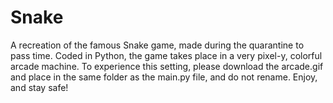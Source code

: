 # Snake



A recreation of the famous Snake game, made during the quarantine to pass time. Coded in Python, the game takes place in a very pixel-y, colorful arcade machine. To experience this setting, please download the arcade.gif and place in the same folder as the main.py file, and do not rename. Enjoy, and stay safe!
